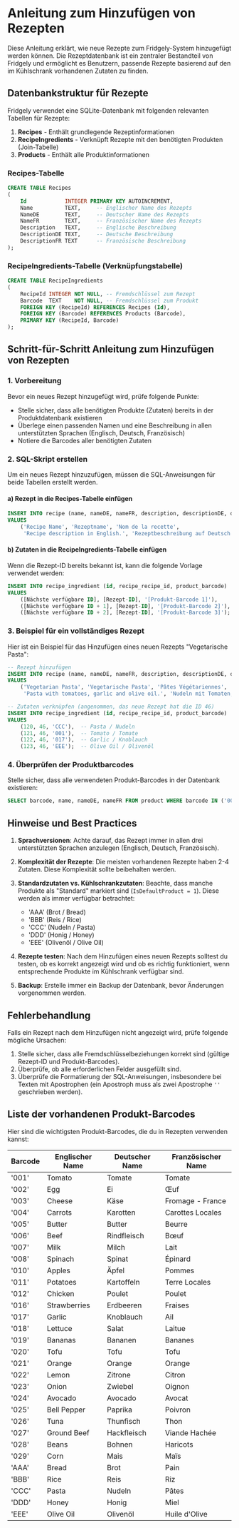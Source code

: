 # Anleitung zum Hinzufügen von Rezepten

Diese Anleitung erklärt, wie neue Rezepte zum Fridgely-System hinzugefügt werden können. Die Rezeptdatenbank ist ein zentraler Bestandteil von Fridgely und ermöglicht es Benutzern, passende Rezepte basierend auf den im Kühlschrank vorhandenen Zutaten zu finden.

## Datenbankstruktur für Rezepte

Fridgely verwendet eine SQLite-Datenbank mit folgenden relevanten Tabellen für Rezepte:

1. **Recipes** - Enthält grundlegende Rezeptinformationen
2. **RecipeIngredients** - Verknüpft Rezepte mit den benötigten Produkten (Join-Tabelle)
3. **Products** - Enthält alle Produktinformationen

### Recipes-Tabelle

```sql
CREATE TABLE Recipes
(
    Id            INTEGER PRIMARY KEY AUTOINCREMENT,
    Name          TEXT,     -- Englischer Name des Rezepts
    NameDE        TEXT,     -- Deutscher Name des Rezepts
    NameFR        TEXT,     -- Französischer Name des Rezepts
    Description   TEXT,     -- Englische Beschreibung
    DescriptionDE TEXT,     -- Deutsche Beschreibung
    DescriptionFR TEXT      -- Französische Beschreibung
);
```

### RecipeIngredients-Tabelle (Verknüpfungstabelle)

```sql
CREATE TABLE RecipeIngredients
(
    RecipeId INTEGER NOT NULL, -- Fremdschlüssel zum Rezept
    Barcode  TEXT    NOT NULL, -- Fremdschlüssel zum Produkt
    FOREIGN KEY (RecipeId) REFERENCES Recipes (Id),
    FOREIGN KEY (Barcode) REFERENCES Products (Barcode),
    PRIMARY KEY (RecipeId, Barcode)
);
```

## Schritt-für-Schritt Anleitung zum Hinzufügen von Rezepten

### 1. Vorbereitung

Bevor ein neues Rezept hinzugefügt wird, prüfe folgende Punkte:

- Stelle sicher, dass alle benötigten Produkte (Zutaten) bereits in der Produktdatenbank existieren
- Überlege einen passenden Namen und eine Beschreibung in allen unterstützten Sprachen (Englisch, Deutsch, Französisch)
- Notiere die Barcodes aller benötigten Zutaten

### 2. SQL-Skript erstellen

Um ein neues Rezept hinzuzufügen, müssen die SQL-Anweisungen für beide Tabellen erstellt werden.

#### a) Rezept in die Recipes-Tabelle einfügen

```sql
INSERT INTO recipe (name, nameDE, nameFR, description, descriptionDE, descriptionFR)
VALUES
    ('Recipe Name', 'Rezeptname', 'Nom de la recette',
     'Recipe description in English.', 'Rezeptbeschreibung auf Deutsch.', 'Description de la recette en français.');
```

#### b) Zutaten in die RecipeIngredients-Tabelle einfügen

Wenn die Rezept-ID bereits bekannt ist, kann die folgende Vorlage verwendet werden:

```sql
INSERT INTO recipe_ingredient (id, recipe_recipe_id, product_barcode)
VALUES
    ([Nächste verfügbare ID], [Rezept-ID], '[Produkt-Barcode 1]'),
    ([Nächste verfügbare ID + 1], [Rezept-ID], '[Produkt-Barcode 2]'),
    ([Nächste verfügbare ID + 2], [Rezept-ID], '[Produkt-Barcode 3]');
```

### 3. Beispiel für ein vollständiges Rezept

Hier ist ein Beispiel für das Hinzufügen eines neuen Rezepts "Vegetarische Pasta":

```sql
-- Rezept hinzufügen
INSERT INTO recipe (name, nameDE, nameFR, description, descriptionDE, descriptionFR)
VALUES
    ('Vegetarian Pasta', 'Vegetarische Pasta', 'Pâtes Végétariennes',
     'Pasta with tomatoes, garlic and olive oil.', 'Nudeln mit Tomaten, Knoblauch und Olivenöl.', 'Pâtes aux tomates, à l''ail et à l''huile d''olive.');

-- Zutaten verknüpfen (angenommen, das neue Rezept hat die ID 46)
INSERT INTO recipe_ingredient (id, recipe_recipe_id, product_barcode)
VALUES
    (120, 46, 'CCC'),  -- Pasta / Nudeln
    (121, 46, '001'),  -- Tomato / Tomate
    (122, 46, '017'),  -- Garlic / Knoblauch
    (123, 46, 'EEE');  -- Olive Oil / Olivenöl
```

### 4. Überprüfen der Produktbarcodes

Stelle sicher, dass alle verwendeten Produkt-Barcodes in der Datenbank existieren:

```sql
SELECT barcode, name, nameDE, nameFR FROM product WHERE barcode IN ('001', '017', 'CCC', 'EEE');
```

## Hinweise und Best Practices

1. **Sprachversionen**: Achte darauf, das Rezept immer in allen drei unterstützten Sprachen anzulegen (Englisch, Deutsch, Französisch).

2. **Komplexität der Rezepte**: Die meisten vorhandenen Rezepte haben 2-4 Zutaten. Diese Komplexität sollte beibehalten werden.

3. **Standardzutaten vs. Kühlschrankzutaten**: Beachte, dass manche Produkte als "Standard" markiert sind (`IsDefaultProduct = 1`). Diese werden als immer verfügbar betrachtet:
   - 'AAA' (Brot / Bread)
   - 'BBB' (Reis / Rice)
   - 'CCC' (Nudeln / Pasta)
   - 'DDD' (Honig / Honey)
   - 'EEE' (Olivenöl / Olive Oil)

4. **Rezepte testen**: Nach dem Hinzufügen eines neuen Rezepts solltest du testen, ob es korrekt angezeigt wird und ob es richtig funktioniert, wenn entsprechende Produkte im Kühlschrank verfügbar sind.

5. **Backup**: Erstelle immer ein Backup der Datenbank, bevor Änderungen vorgenommen werden.

## Fehlerbehandlung

Falls ein Rezept nach dem Hinzufügen nicht angezeigt wird, prüfe folgende mögliche Ursachen:

1. Stelle sicher, dass alle Fremdschlüsselbeziehungen korrekt sind (gültige Rezept-ID und Produkt-Barcodes).
2. Überprüfe, ob alle erforderlichen Felder ausgefüllt sind.
3. Überprüfe die Formatierung der SQL-Anweisungen, insbesondere bei Texten mit Apostrophen (ein Apostroph muss als zwei Apostrophe `''` geschrieben werden).

## Liste der vorhandenen Produkt-Barcodes

Hier sind die wichtigsten Produkt-Barcodes, die du in Rezepten verwenden kannst:

| Barcode | Englischer Name | Deutscher Name | Französischer Name |
|---------|-----------------|----------------|-------------------|
| '001'   | Tomato          | Tomate         | Tomate            |
| '002'   | Egg             | Ei             | Œuf               |
| '003'   | Cheese          | Käse           | Fromage - France  |
| '004'   | Carrots         | Karotten       | Carottes Locales  |
| '005'   | Butter          | Butter         | Beurre            |
| '006'   | Beef            | Rindfleisch    | Bœuf              |
| '007'   | Milk            | Milch          | Lait              |
| '008'   | Spinach         | Spinat         | Épinard           |
| '010'   | Apples          | Äpfel          | Pommes            |
| '011'   | Potatoes        | Kartoffeln     | Terre Locales     |
| '012'   | Chicken         | Poulet         | Poulet            |
| '016'   | Strawberries    | Erdbeeren      | Fraises           |
| '017'   | Garlic          | Knoblauch      | Ail               |
| '018'   | Lettuce         | Salat          | Laitue            |
| '019'   | Bananas         | Bananen        | Bananes           |
| '020'   | Tofu            | Tofu           | Tofu              |
| '021'   | Orange          | Orange         | Orange            |
| '022'   | Lemon           | Zitrone        | Citron            |
| '023'   | Onion           | Zwiebel        | Oignon            |
| '024'   | Avocado         | Avocado        | Avocat            |
| '025'   | Bell Pepper     | Paprika        | Poivron           |
| '026'   | Tuna            | Thunfisch      | Thon              |
| '027'   | Ground Beef     | Hackfleisch    | Viande Hachée     |
| '028'   | Beans           | Bohnen         | Haricots          |
| '029'   | Corn            | Mais           | Maïs              |
| 'AAA'   | Bread           | Brot           | Pain              |
| 'BBB'   | Rice            | Reis           | Riz               |
| 'CCC'   | Pasta           | Nudeln         | Pâtes             |
| 'DDD'   | Honey           | Honig          | Miel              |
| 'EEE'   | Olive Oil       | Olivenöl       | Huile d'Olive     |